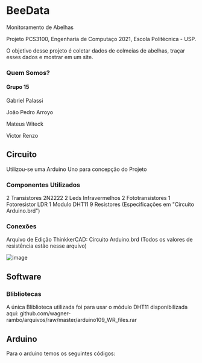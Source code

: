 # BeeData
Monitoramento de Abelhas

Projeto PCS3100, Engenharia de Computaço 2021, Escola Politécnica - USP.

O objetivo desse projeto é coletar dados de colmeias de abelhas, traçar esses dados e mostrar em um site.

### Quem Somos?
#### Grupo 15 
Gabriel Palassi

João Pedro Arroyo

Mateus Witeck

Victor Renzo

## Circuito
Utilizou-se uma Arduino Uno para concepção do Projeto
### Componentes Utilizados

2 Transistores 2N2222
2 Leds Infravermelhos
2 Fototransistores
1 Fotoresistor LDR
1 Modulo DHT11
9 Resistores (Especificações em "Circuito Arduino.brd")


### Conexões 

Arquivo de Edição ThinkkerCAD: Circuito Arduino.brd
(Todos os valores de resistência estão nesse arquivo)

![image](https://user-images.githubusercontent.com/67548433/125880713-30b155a1-cfe2-434d-b0ab-963e935d8b5e.png)


## Software 


### Blibliotecas 
A única Bliblioteca utilizada foi para usar o módulo DHT11 disponibilizada aqui: github.com/wagner-rambo/arquivos/raw/master/arduino109_WR_files.rar

## Arduino 
Para o arduino temos os seguintes códigos:
